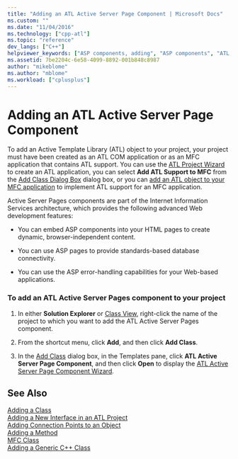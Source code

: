 ```yaml
---
title: "Adding an ATL Active Server Page Component | Microsoft Docs"
ms.custom: ""
ms.date: "11/04/2016"
ms.technology: ["cpp-atl"]
ms.topic: "reference"
dev_langs: ["C++"]
helpviewer_keywords: ["ASP components, adding", "ASP components", "ATL, ASP components", "ATL ASP components"]
ms.assetid: 7be2204c-6e58-4099-8892-001b848c8987
author: "mikeblome"
ms.author: "mblome"
ms.workload: ["cplusplus"]
---
```

# Adding an ATL Active Server Page Component
To add an Active Template Library (ATL) object to your project, your project must have been created as an ATL COM application or as an MFC application that contains ATL support. You can use the [ATL Project Wizard](../../atl/reference/atl-project-wizard.md) to create an ATL application, you can select **Add ATL Support to MFC** from the [Add Class Dialog Box](../../ide/add-class-dialog-box.md) dialog box, or you can [add an ATL object to your MFC application](../../mfc/reference/adding-atl-support-to-your-mfc-project.md) to implement ATL support for an MFC application.  
  
 Active Server Pages components are part of the Internet Information Services architecture, which provides the following advanced Web development features:  
  
-   You can embed ASP components into your HTML pages to create dynamic, browser-independent content.  
  
-   You can use ASP pages to provide standards-based database connectivity.  
  
-   You can use the ASP error-handling capabilities for your Web-based applications.  
  
### To add an ATL Active Server Pages component to your project  
  
1.  In either **Solution Explorer** or [Class View](http://msdn.microsoft.com/en-us/8d7430a9-3e33-454c-a9e1-a85e3d2db925), right-click the name of the project to which you want to add the ATL Active Server Pages component.  
  
2.  From the shortcut menu, click **Add**, and then click **Add Class**.  
  
3.  In the [Add Class](../../ide/add-class-dialog-box.md) dialog box, in the Templates pane, click **ATL Active Server Page Component**, and then click **Open** to display the [ATL Active Server Page Component Wizard](../../atl/reference/atl-active-server-page-component-wizard.md).  
  
## See Also  
 [Adding a Class](../../ide/adding-a-class-visual-cpp.md)   
 [Adding a New Interface in an ATL Project](../../atl/reference/adding-a-new-interface-in-an-atl-project.md)   
 [Adding Connection Points to an Object](../../atl/adding-connection-points-to-an-object.md)   
 [Adding a Method](../../ide/adding-a-method-visual-cpp.md)   
 [MFC Class](../../mfc/reference/adding-an-mfc-class.md)   
 [Adding a Generic C++ Class](../../ide/adding-a-generic-cpp-class.md)

